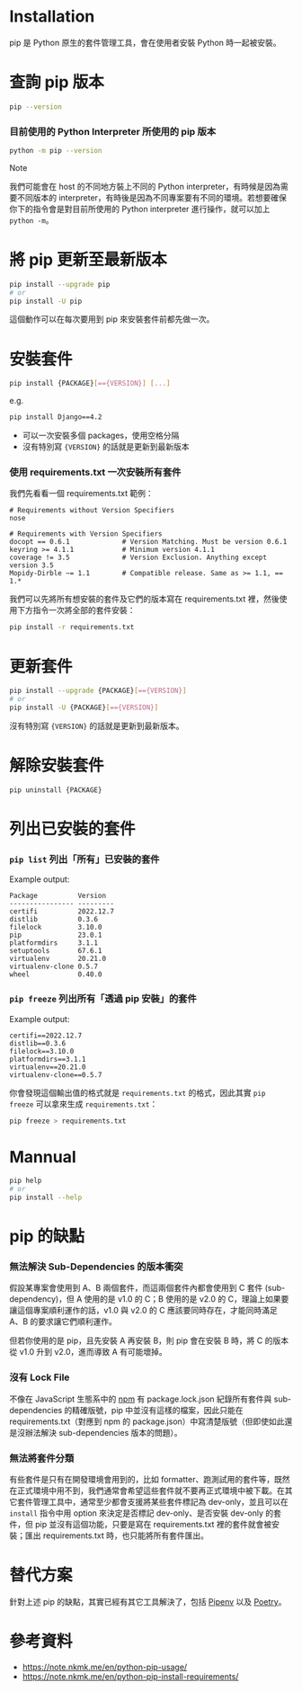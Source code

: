 # Installation

pip 是 Python 原生的套件管理工具，會在使用者安裝 Python 時一起被安裝。

# 查詢 pip 版本

```bash
pip --version
```

### 目前使用的 Python Interpreter 所使用的 pip 版本

```bash
python -m pip --version
```

>[!Note]
>我們可能會在 host 的不同地方裝上不同的 Python interpreter，有時候是因為需要不同版本的 interpreter，有時後是因為不同專案要有不同的環境。若想要確保你下的指令會是對目前所使用的 Python interpreter 進行操作，就可以加上 `python -m`。

# 將 pip 更新至最新版本

```bash
pip install --upgrade pip
# or
pip install -U pip
```

這個動作可以在每次要用到 pip 來安裝套件前都先做一次。

# 安裝套件

```bash
pip install {PACKAGE}[=={VERSION}] [...]
```

e.g.

```bash
pip install Django==4.2
```

- 可以一次安裝多個 packages，使用空格分隔
- 沒有特別寫 `{VERSION}` 的話就是更新到最新版本

### 使用 requirements.txt 一次安裝所有套件

我們先看看一個 requirements.txt 範例：

```plaintext
# Requirements without Version Specifiers
nose

# Requirements with Version Specifiers
docopt == 0.6.1             # Version Matching. Must be version 0.6.1
keyring >= 4.1.1            # Minimum version 4.1.1
coverage != 3.5             # Version Exclusion. Anything except version 3.5
Mopidy-Dirble ~= 1.1        # Compatible release. Same as >= 1.1, == 1.*
```

我們可以先將所有想安裝的套件及它們的版本寫在 requirements.txt 裡，然後使用下方指令一次將全部的套件安裝：

```bash
pip install -r requirements.txt
```

# 更新套件

```bash
pip install --upgrade {PACKAGE}[=={VERSION}]
# or
pip install -U {PACKAGE}[=={VERSION}]
```

沒有特別寫 `{VERSION}` 的話就是更新到最新版本。

# 解除安裝套件

```bash
pip uninstall {PACKAGE}
```

# 列出已安裝的套件

### `pip list` 列出「所有」已安裝的套件

Example output:

```plaintext
Package          Version
---------------- ---------
certifi          2022.12.7
distlib          0.3.6
filelock         3.10.0
pip              23.0.1
platformdirs     3.1.1
setuptools       67.6.1
virtualenv       20.21.0
virtualenv-clone 0.5.7
wheel            0.40.0
```

### `pip freeze` 列出所有「透過 pip 安裝」的套件

Example output:

```plaintext
certifi==2022.12.7
distlib==0.3.6
filelock==3.10.0
platformdirs==3.1.1
virtualenv==20.21.0
virtualenv-clone==0.5.7
```

你會發現這個輸出值的格式就是 `requirements.txt` 的格式，因此其實 `pip freeze` 可以拿來生成 `requirements.txt`：

```bash
pip freeze > requirements.txt
```

# Mannual

```bash
pip help
# or
pip install --help
```

# pip 的缺點

### 無法解決 Sub-Dependencies 的版本衝突

假設某專案會使用到 A、B 兩個套件，而這兩個套件內都會使用到 C 套件 (sub-dependency)，但 A 使用的是 v1.0 的 C；B 使用的是 v2.0 的 C，理論上如果要讓這個專案順利運作的話，v1.0 與 v2.0 的 C 應該要同時存在，才能同時滿足 A、B 的要求讓它們順利運作。

但若你使用的是 pip，且先安裝 A 再安裝 B，則 pip 會在安裝 B 時，將 C 的版本從 v1.0 升到 v2.0，進而導致 A 有可能壞掉。

### 沒有 Lock File

不像在 JavaScript 生態系中的 [npm](</Programming Language/JavaScript/Node.js/npm.md>) 有 package.lock.json 紀錄所有套件與 sub-dependencies 的精確版號，pip 中並沒有這樣的檔案，因此只能在 requirements.txt（對應到 npm 的 package.json）中寫清楚版號（但即使如此還是沒辦法解決 sub-dependencies 版本的問題）。

### 無法將套件分類

有些套件是只有在開發環境會用到的，比如 formatter、跑測試用的套件等，既然在正式環境中用不到，我們通常會希望這些套件就不要再正式環境中被下載。在其它套件管理工具中，通常至少都會支援將某些套件標記為 dev-only，並且可以在 `install` 指令中用 option 來決定是否標記 dev-only、是否安裝 dev-only 的套件，但 pip 並沒有這個功能，只要是寫在 requirements.txt 裡的套件就會被安裝；匯出 requirements.txt 時，也只能將所有套件匯出。

# 替代方案

針對上述 pip 的缺點，其實已經有其它工具解決了，包括 [Pipenv](</Programming Language/Python/Pipenv - 虛擬環境與套件管理工具.md>) 以及 [Poetry](</Programming Language/Python/Poetry - 虛擬環境與套件管理工具.md>)。

# 參考資料

- <https://note.nkmk.me/en/python-pip-usage/>
- <https://note.nkmk.me/en/python-pip-install-requirements/>
